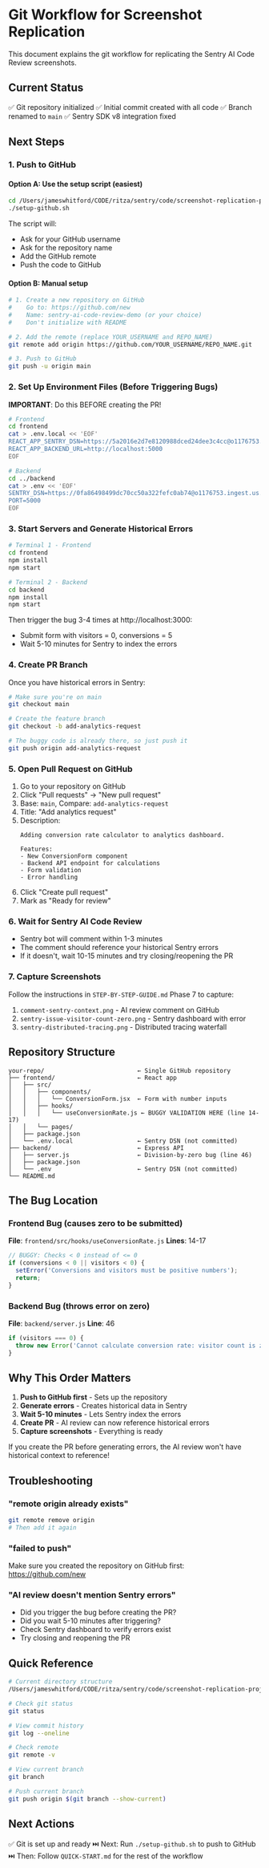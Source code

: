 # Git Workflow for Screenshot Replication

This document explains the git workflow for replicating the Sentry AI Code Review screenshots.

## Current Status

✅ Git repository initialized
✅ Initial commit created with all code
✅ Branch renamed to `main`
✅ Sentry SDK v8 integration fixed

## Next Steps

### 1. Push to GitHub

#### Option A: Use the setup script (easiest)

```bash
cd /Users/jameswhitford/CODE/ritza/sentry/code/screenshot-replication-project
./setup-github.sh
```

The script will:
- Ask for your GitHub username
- Ask for the repository name
- Add the GitHub remote
- Push the code to GitHub

#### Option B: Manual setup

```bash
# 1. Create a new repository on GitHub
#    Go to: https://github.com/new
#    Name: sentry-ai-code-review-demo (or your choice)
#    Don't initialize with README

# 2. Add the remote (replace YOUR_USERNAME and REPO_NAME)
git remote add origin https://github.com/YOUR_USERNAME/REPO_NAME.git

# 3. Push to GitHub
git push -u origin main
```

### 2. Set Up Environment Files (Before Triggering Bugs)

**IMPORTANT**: Do this BEFORE creating the PR!

```bash
# Frontend
cd frontend
cat > .env.local << 'EOF'
REACT_APP_SENTRY_DSN=https://5a2016e2d7e8120988dced24dee3c4cc@o1176753.ingest.us.sentry.io/4510222570815488
REACT_APP_BACKEND_URL=http://localhost:5000
EOF

# Backend
cd ../backend
cat > .env << 'EOF'
SENTRY_DSN=https://0fa86498499dc70cc50a322fefc0ab74@o1176753.ingest.us.sentry.io/4510222579007488
PORT=5000
EOF
```

### 3. Start Servers and Generate Historical Errors

```bash
# Terminal 1 - Frontend
cd frontend
npm install
npm start

# Terminal 2 - Backend
cd backend
npm install
npm start
```

Then trigger the bug 3-4 times at http://localhost:3000:
- Submit form with visitors = 0, conversions = 5
- Wait 5-10 minutes for Sentry to index the errors

### 4. Create PR Branch

Once you have historical errors in Sentry:

```bash
# Make sure you're on main
git checkout main

# Create the feature branch
git checkout -b add-analytics-request

# The buggy code is already there, so just push it
git push origin add-analytics-request
```

### 5. Open Pull Request on GitHub

1. Go to your repository on GitHub
2. Click "Pull requests" → "New pull request"
3. Base: `main`, Compare: `add-analytics-request`
4. Title: "Add analytics request"
5. Description:
   ```
   Adding conversion rate calculator to analytics dashboard.

   Features:
   - New ConversionForm component
   - Backend API endpoint for calculations
   - Form validation
   - Error handling
   ```
6. Click "Create pull request"
7. Mark as "Ready for review"

### 6. Wait for Sentry AI Code Review

- Sentry bot will comment within 1-3 minutes
- The comment should reference your historical Sentry errors
- If it doesn't, wait 10-15 minutes and try closing/reopening the PR

### 7. Capture Screenshots

Follow the instructions in `STEP-BY-STEP-GUIDE.md` Phase 7 to capture:

1. `comment-sentry-context.png` - AI review comment on GitHub
2. `sentry-issue-visitor-count-zero.png` - Sentry dashboard with error
3. `sentry-distributed-tracing.png` - Distributed tracing waterfall

## Repository Structure

```
your-repo/                          ← Single GitHub repository
├── frontend/                       ← React app
│   ├── src/
│   │   ├── components/
│   │   │   └── ConversionForm.jsx  ← Form with number inputs
│   │   ├── hooks/
│   │   │   └── useConversionRate.js ← BUGGY VALIDATION HERE (line 14-17)
│   │   └── pages/
│   ├── package.json
│   └── .env.local                  ← Sentry DSN (not committed)
├── backend/                        ← Express API
│   ├── server.js                   ← Division-by-zero bug (line 46)
│   ├── package.json
│   └── .env                        ← Sentry DSN (not committed)
└── README.md
```

## The Bug Location

### Frontend Bug (causes zero to be submitted)

**File**: `frontend/src/hooks/useConversionRate.js`
**Lines**: 14-17

```javascript
// BUGGY: Checks < 0 instead of <= 0
if (conversions < 0 || visitors < 0) {
  setError('Conversions and visitors must be positive numbers');
  return;
}
```

### Backend Bug (throws error on zero)

**File**: `backend/server.js`
**Line**: 46

```javascript
if (visitors === 0) {
  throw new Error('Cannot calculate conversion rate: visitor count is zero...');
}
```

## Why This Order Matters

1. **Push to GitHub first** - Sets up the repository
2. **Generate errors** - Creates historical data in Sentry
3. **Wait 5-10 minutes** - Lets Sentry index the errors
4. **Create PR** - AI review can now reference historical errors
5. **Capture screenshots** - Everything is ready

If you create the PR before generating errors, the AI review won't have historical context to reference!

## Troubleshooting

### "remote origin already exists"

```bash
git remote remove origin
# Then add it again
```

### "failed to push"

Make sure you created the repository on GitHub first:
https://github.com/new

### "AI review doesn't mention Sentry errors"

- Did you trigger the bug before creating the PR?
- Did you wait 5-10 minutes after triggering?
- Check Sentry dashboard to verify errors exist
- Try closing and reopening the PR

## Quick Reference

```bash
# Current directory structure
/Users/jameswhitford/CODE/ritza/sentry/code/screenshot-replication-project/

# Check git status
git status

# View commit history
git log --oneline

# Check remote
git remote -v

# View current branch
git branch

# Push current branch
git push origin $(git branch --show-current)
```

## Next Actions

✅ Git is set up and ready
⏭️ Next: Run `./setup-github.sh` to push to GitHub
⏭️ Then: Follow `QUICK-START.md` for the rest of the workflow
